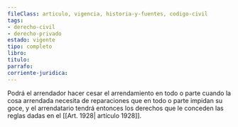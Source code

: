 ```yaml
---
fileClass: articulo, vigencia, historia-y-fuentes, codigo-civil
tags:
- derecho-civil
- derecho-privado
estado: vigente
tipo: completo
libro:
titulo:
parrafo:
corriente-juridica:
---
```

Podrá el arrendador hacer cesar el arrendamiento en todo o parte cuando la cosa arrendada necesita de reparaciones que en todo o parte impidan su goce, y el arrendatario tendrá entonces los derechos que le conceden las reglas dadas en el [[Art. 1928| artículo 1928]].